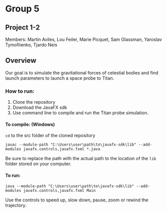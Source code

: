 # Group 5
## Project 1-2

Members: Martin Aviles, Lou Feiler, Marie Picquet, Sam Glassman, Yaroslav Tymofiienko, Tjardo Neis

Overview
---

Our goal is to simulate the gravitational forces of celestial bodies and find launch parameters to launch a space probe to Titan.

### How to run:

1. Clone the repository
2. Download the JavaFX sdk
3. Use command line to compile and run the Titan probe simulation.

#### To compile: (Windows)
``cd`` to the src folder of the cloned repository

``javac --module-path "C:\Users\user\path\to\javafx-sdk\lib" --add-modules javafx.controls,javafx.fxml *.java``

Be sure to replace the path with the actual path to the location of the ``lib`` folder stored on your computer.

#### To run:

``java --module-path "C:\Users\user\path\to\javafx-sdk\lib" --add-modules javafx.controls,javafx.fxml Main``

Use the controls to speed up, slow down, pause, zoom or rewind the trajectory.
